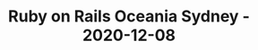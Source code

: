 ---
layout: post
title: Ruby on Rails Oceania Sydney - 2020-12-08
datetime: '2020-12-08T18:00:00+11:00'
name: Ruby on Rails Oceania Sydney
external_url: https://www.meetup.com/Ruby-On-Rails-Oceania-Sydney/events/hlnmbsybcqblb/
online_event: true
year_month: 2020-12
---